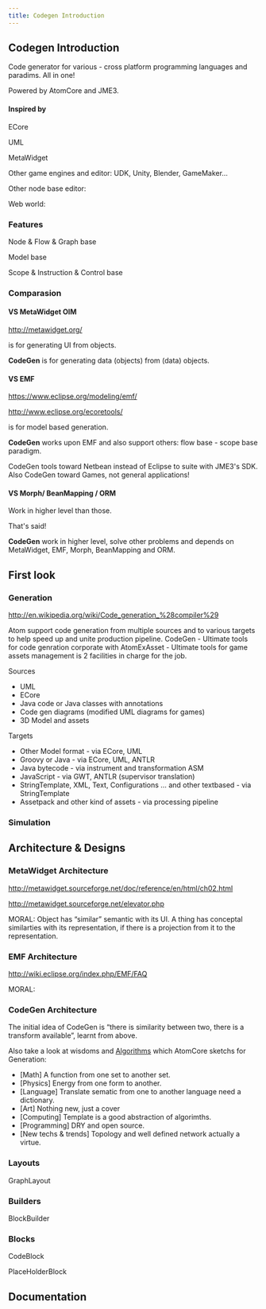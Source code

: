 ```yaml
---
title: Codegen Introduction
---
```

<h2 class="sectionedit1" id="codegen_introduction">Codegen Introduction</h2>
<div class="level2">

<p>
Code generator for various - cross platform programming languages and paradims. All in one!
</p>

<p>
Powered by AtomCore and JME3.
</p>

</div>

<h4 id="inspired_by">Inspired by</h4>
<div class="level4">

<p>
ECore
</p>

<p>
UML
</p>

<p>
MetaWidget
</p>

<p>
Other game engines and editor: UDK, Unity, Blender, GameMaker…
</p>

<p>
Other node base editor: 
</p>

<p>
Web world: 
</p>

</div>
<!-- EDIT1 SECTION "Codegen Introduction" [1-304] -->
<h3 class="sectionedit2" id="features">Features</h3>
<div class="level3">

<p>
Node &amp; Flow &amp; Graph base
</p>

<p>
Model base
</p>

<p>
Scope &amp; Instruction &amp; Control base
</p>

</div>
<!-- EDIT2 SECTION "Features" [305-397] -->
<h3 class="sectionedit3" id="comparasion">Comparasion</h3>
<div class="level3">

</div>

<h4 id="vs_metawidget_oim">VS MetaWidget OIM</h4>
<div class="level4">

<p>
<a href="http://metawidget.org/" class="urlextern" title="http://metawidget.org/" rel="nofollow">http://metawidget.org/</a>
</p>

<p>
is for generating UI from objects. 
</p>

<p>
<strong>CodeGen</strong> is for generating data (objects) from (data) objects.
</p>

</div>

<h4 id="vs_emf">VS EMF</h4>
<div class="level4">

<p>
<a href="https://www.eclipse.org/modeling/emf/" class="urlextern" title="https://www.eclipse.org/modeling/emf/" rel="nofollow">https://www.eclipse.org/modeling/emf/</a>
</p>

<p>
<a href="http://www.eclipse.org/ecoretools/" class="urlextern" title="http://www.eclipse.org/ecoretools/" rel="nofollow">http://www.eclipse.org/ecoretools/</a>
</p>

<p>
is for model based generation.
</p>

<p>
<strong>CodeGen</strong> works upon EMF and also support others: flow base - scope base paradigm.
</p>

<p>
CodeGen tools toward Netbean instead of Eclipse to suite with JME3's SDK. Also CodeGen toward Games, not general applications!
</p>

</div>

<h4 id="vs_morph_beanmapping_orm">VS Morph/ BeanMapping / ORM</h4>
<div class="level4">

<p>
Work in higher level than those.
</p>

<p>
That's said!
</p>

<p>
<strong>CodeGen</strong> work in higher level, solve other problems and depends on MetaWidget, EMF, Morph, BeanMapping and ORM.
</p>

</div>
<!-- EDIT3 SECTION "Comparasion" [398-1110] -->
<h2 class="sectionedit4" id="first_look">First look</h2>
<div class="level2">

</div>
<!-- EDIT4 SECTION "First look" [1111-1134] -->
<h3 class="sectionedit5" id="generation">Generation</h3>
<div class="level3">

<p>
<a href="http://en.wikipedia.org/wiki/Code_generation_%28compiler%29" class="urlextern" title="http://en.wikipedia.org/wiki/Code_generation_%28compiler%29" rel="nofollow">http://en.wikipedia.org/wiki/Code_generation_%28compiler%29</a>
</p>

<p>
Atom support code generation from multiple sources and to various targets to help speed up and unite production pipeline. CodeGen - Ultimate tools for code genration corporate with AtomExAsset - Ultimate tools for game assets management is 2 facilities in charge for the job.
</p>

<p>
Sources
</p>
<ul>
<li class="level1"><div class="li"> UML</div>
</li>
<li class="level1"><div class="li"> ECore</div>
</li>
<li class="level1"><div class="li"> Java code or Java classes with annotations</div>
</li>
<li class="level1"><div class="li"> Code gen diagrams (modified UML diagrams for games)</div>
</li>
<li class="level1"><div class="li"> 3D Model and assets</div>
</li>
</ul>

<p>
Targets
</p>
<ul>
<li class="level1"><div class="li"> Other Model format - via ECore, UML</div>
</li>
<li class="level1"><div class="li"> Groovy or Java - via ECore, UML, ANTLR</div>
</li>
<li class="level1"><div class="li"> Java bytecode - via instrument and transformation ASM</div>
</li>
<li class="level1"><div class="li"> JavaScript - via GWT, ANTLR (supervisor translation)</div>
</li>
<li class="level1"><div class="li"> StringTemplate, XML, Text, Configurations … and other textbased - via StringTemplate</div>
</li>
<li class="level1"><div class="li"> Assetpack and other kind of assets - via processing pipeline</div>
</li>
</ul>

</div>
<!-- EDIT5 SECTION "Generation" [1135-2012] -->
<h3 class="sectionedit6" id="simulation">Simulation</h3>
<div class="level3">

</div>
<!-- EDIT6 SECTION "Simulation" [2013-2034] -->
<h2 class="sectionedit7" id="architecture_designs">Architecture &amp; Designs</h2>
<div class="level2">

</div>
<!-- EDIT7 SECTION "Architecture & Designs" [2035-2069] -->
<h3 class="sectionedit8" id="metawidget_architecture">MetaWidget Architecture</h3>
<div class="level3">

<p>
<a href="http://metawidget.sourceforge.net/doc/reference/en/html/ch02.html" class="urlextern" title="http://metawidget.sourceforge.net/doc/reference/en/html/ch02.html" rel="nofollow">http://metawidget.sourceforge.net/doc/reference/en/html/ch02.html</a>
</p>

<p>
<a href="http://metawidget.sourceforge.net/elevator.php" class="urlextern" title="http://metawidget.sourceforge.net/elevator.php" rel="nofollow">http://metawidget.sourceforge.net/elevator.php</a>
</p>

<p>
</p><p></p><div class="notetip">MORAL: Object has “similar” semantic with its UI. A thing has conceptal similarties with its representation, if there is a projection from it to the representation.
</div>


</div>
<!-- EDIT8 SECTION "MetaWidget Architecture" [2070-2399] -->
<h3 class="sectionedit9" id="emf_architecture">EMF Architecture</h3>
<div class="level3">

<p>
<a href="http://wiki.eclipse.org/index.php/EMF/FAQ" class="urlextern" title="http://wiki.eclipse.org/index.php/EMF/FAQ" rel="nofollow">http://wiki.eclipse.org/index.php/EMF/FAQ</a>
</p>

<p>
</p><p></p><div class="notetip">MORAL: 
</div>


</div>
<!-- EDIT9 SECTION "EMF Architecture" [2400-2492] -->
<h3 class="sectionedit10" id="codegen_architecture">CodeGen Architecture</h3>
<div class="level3">

<p>
The initial idea of CodeGen is “there is similarity between two, there is a transform available”, learnt from above.
</p>

<p>
Also take a look at wisdoms and <a href="/jme3/advanced/atom_framework/atomcore/algorithms.html" class="wikilink1" title="jme3:advanced:atom_framework:atomcore:algorithms">Algorithms</a> which AtomCore sketchs for Generation:
</p>
<ul>
<li class="level1"><div class="li"> [Math] A function from one set to another set.</div>
</li>
<li class="level1"><div class="li"> [Physics] Energy from one form to another.</div>
</li>
<li class="level1"><div class="li"> [Language] Translate sematic from one to another language need a dictionary.</div>
</li>
<li class="level1"><div class="li"> [Art] Nothing new, just a cover</div>
</li>
<li class="level1"><div class="li"> [Computing] Template is a good abstraction of algorimths.</div>
</li>
<li class="level1"><div class="li"> [Programming] DRY and open source. </div>
</li>
<li class="level1"><div class="li"> [New techs &amp; trends] Topology and well defined network actually a virtue. </div>
</li>
</ul>

</div>
<!-- EDIT10 SECTION "CodeGen Architecture" [2493-3173] -->
<h3 class="sectionedit11" id="layouts">Layouts</h3>
<div class="level3">

<p>
GraphLayout
</p>

</div>
<!-- EDIT11 SECTION "Layouts" [3174-3202] -->
<h3 class="sectionedit12" id="builders">Builders</h3>
<div class="level3">

<p>
BlockBuilder
</p>

</div>
<!-- EDIT12 SECTION "Builders" [3203-3233] -->
<h3 class="sectionedit13" id="blocks">Blocks</h3>
<div class="level3">

<p>
CodeBlock
</p>

<p>
PlaceHolderBlock
</p>

</div>
<!-- EDIT13 SECTION "Blocks" [3234-3278] -->
<h2 class="sectionedit14" id="documentation">Documentation</h2>
<div class="level2">

</div>
<!-- EDIT14 SECTION "Documentation" [3279-] -->
